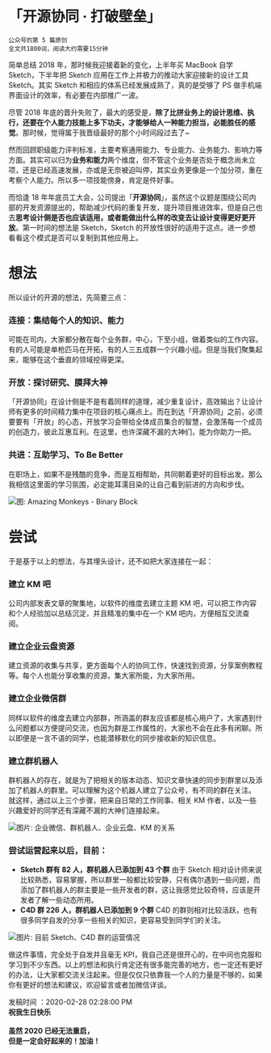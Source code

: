 # 「开源协同 · 打破壁垒」

`公众号的第 5 篇原创`
<br />`全文共1800词，阅读大约需要15分钟`

简单总结 2018 年，那时候我迎接着新的变化，上半年买 MacBook 自学 Sketch，下半年把 Sketch 应用在工作上并极力的推动大家迎接新的设计工具 Sketch。其实 Sketch 和相应的体系已经发展成熟了，真的是受够了 PS 做手机端界面设计的效率，有必要在内部推广一波。

尽管 2018 年底的晋升失败了，最大的感受是，**除了比拼业务上的设计思维、执行，还要在个人能力技能上多下功夫，才能够给人一种能力担当，必能胜任的感觉**。那时候，觉得属于我晋级最好的那个小时间段过去了~

然而回顾职级能力评判标准，主要考察通用能力、专业能力、业务能力、影响力等方面。其实可以归为**业务和能力**两个维度，但不管这个业务是否处于概念尚未立项，还是已经高速发展，亦或是无奈被迫叫停，其实业务更像是一个加分项，重在考察个人能力。所以多一项技能傍身，肯定是件好事。

而恰逢 18 年年底员工大会，公司提出「**开源协同**」，虽然这个议题是围绕公司内部的开发资源提出的，帮助减少代码的重复开发，提升项目推进效率，但是自己也去**思考设计侧是否也应该适用，或者能做出什么样的改变去让设计变得更好更开放**。第一时间的想法是 Sketch，Sketch 的开放性很好的适用于这点。进一步想看看这个模式是否可以复制到其他应用上。

# 想法

所以设计的开源的想法，先简要三点：

### 连接：集结每个人的知识、能力

可能在司内，大家都分散在每个业务群，中心，下至小组，做着类似的工作内容。有的人可能是单枪匹马在开拓，有的人三五成群一个兴趣小组。但是当我们聚集起来，能够在这个垂直的领域挖得更深。

### 开放：探讨研究、膜拜大神

「开源协同」在设计侧是不是有着同样的道理，减少重复设计，高效输出？让设计师有更多的时间精力集中在项目的核心痛点上。而在到达「开源协同」之前，必须要要有「开放」的心态，开放学习会带给全体成员集合的智慧，会激荡每一个成员的创造力，彼此互惠互利。在这里，也许深藏不漏的大神们，能为你助力一把。

### 共进：互助学习、To Be Better

在职场上，如果不是残酷的竞争，而是互相帮助，共同朝着更好的目标出发。那么我相信这里面的学习氛围，必定能耳濡目染的让自己看到前进的方向和步伐。

![图: Amazing Monkeys - Binary Block](https://imgkr.cn-bj.ufileos.com/f4777494-7f60-4993-b3e4-c95ad331ccf0.jpeg)


# 尝试

于是基于以上的想法，与其埋头设计，还不如把大家连接在一起：

### 建立 KM 吧

公司内部发表文章的聚集地，以软件的维度去建立主题 KM 吧，可以把工作内容和个人经验加以总结沉淀，并且精准的集中在一个 KM 吧内，方便相互交流查阅。

### 建立企业云盘资源

建立资源的收集与共享，更方面每个人的协同工作，快速找到资源，分享案例教程等。每个人也能分享收集的资源，集大家所能，为大家所用。

### 建立企业微信群

同样以软件的维度去建立内部群，所涵盖的群友应该都是核心用户了，大家遇到什么问题都以方便提问交流，也因为群是工作属性的，大家也不会在此多有闲聊。所以即便是一言不语的同学，也能潜移默化的同步接收新的知识信息。

### 建立群机器人

群机器人的存在，就是为了把相关的版本动态、知识文章快速的同步到群里以及添加了机器人的群里。可以理解为这个机器人建立了公众号，有不同的群在关注。
就这样，通过以上三个步骤，把来自日常的工作同事、相关 KM 作者，以及一些兴趣爱好的同学还有深藏不漏的大神们连接起来。

![图片: 企业微信、群机器人、企业云盘、KM 的关系](https://imgkr.cn-bj.ufileos.com/df304be2-dd06-4b44-9ac7-67e2c8f8d29e.png)


### 尝试运营起来以后，目前：

- **Sketch 群有 82 人，群机器人已添加到 43 个群**
  由于 Sketch 相对设计师来说比较熟悉，容易掌握，所以群里一般都比较安静，只有偶尔遇到一些问题，而添加了群机器人的群主要是一些开发者的群，这让我感觉比较奇特，应该是开发者了解一些动态所用。
- **C4D 群 226 人，群机器人已添加到 9 个群**
  C4D 的群则相对比较活跃，也有很多同学自发的分享一些相关的知识，更容易受到同学们的关注。

![图片: 目前 Sketch、C4D 群的运营情况](https://imgkr.cn-bj.ufileos.com/08770a46-bc56-4549-b8b1-cebc90c38505.png)

做这件事情，完全处于自发并且毫无 KPI，我自己还是很开心的，在中间也克服和学习到不少东西。以上的想法和执行肯定还有很多能完善的地方，也一定还有更好的办法，让大家都交流关注起来。但是仅仅只依靠我一个人的力量是不够的，如果你有更好的想法和建议，欢迎留言或者加微信详谈。

发稿时间 ：2020-02-28 02:28:00 PM
<br  />**祝我生日快乐<br  /><br  />虽然 2020 已经无法重启，<br  />但是一定会好起来的！加油！**

